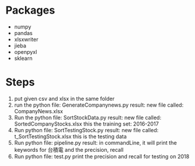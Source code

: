 # Packages
 -  numpy
 -  pandas
 -  xlsxwriter
 -  jieba
 -  openpyxl
 -  sklearn

# Steps
1. put given csv and xlsx in the same folder
2. run the python file: GenerateCompanynews.py
result: new file called: CompanyNews.xlsx
3. Run the python file: SortStockData.py
result: new file called: SortedCompanyStocks.xlsx
this the training set: 2016-2017
4. Run python file: SortTestingStock.py
result: new file called: t_SortTestingStock.xlsx
this is the testing data
5. Run python file: pipeline.py
result: in commandLine, it will print the keywords for 台積電 and the precision, recall
6. Run python file: test.py
print the precision and recall for testing on 2018
